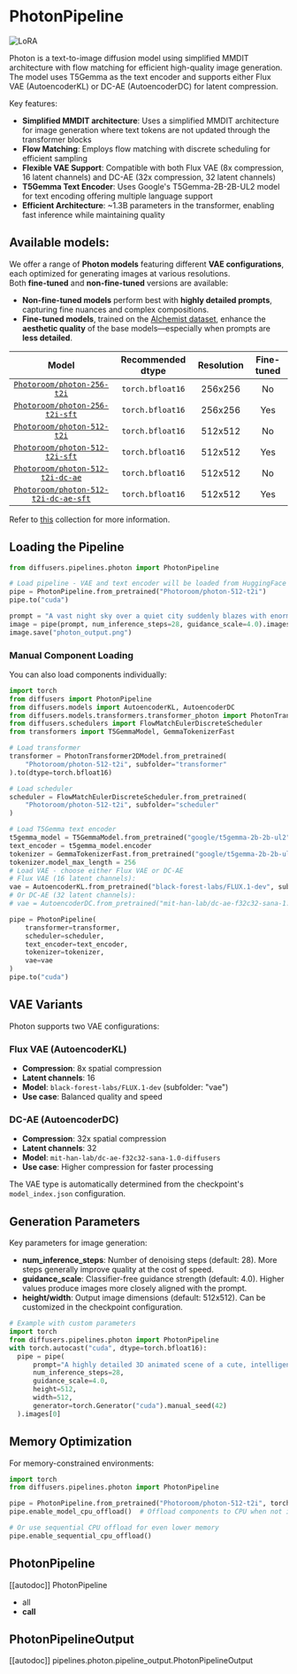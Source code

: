 <!-- Copyright 2025 The HuggingFace Team. All rights reserved.
#
# Licensed under the Apache License, Version 2.0 (the "License");
# you may not use this file except in compliance with the License.
# You may obtain a copy of the License at
#
#     http://www.apache.org/licenses/LICENSE-2.0
#
# Unless required by applicable law or agreed to in writing, software
# distributed under the License is distributed on an "AS IS" BASIS,
# WITHOUT WARRANTIES OR CONDITIONS OF ANY KIND, either express or implied.
# See the License for the specific language governing permissions and
# limitations under the License. -->

# PhotonPipeline

<div class="flex flex-wrap space-x-1">
  <img alt="LoRA" src="https://img.shields.io/badge/LoRA-d8b4fe?style=flat"/>
</div>

Photon is a text-to-image diffusion model using simplified MMDIT architecture with flow matching for efficient high-quality image generation. The model uses T5Gemma as the text encoder and supports either Flux VAE (AutoencoderKL) or DC-AE (AutoencoderDC) for latent compression.

Key features:

- **Simplified MMDIT architecture**: Uses a simplified MMDIT architecture for image generation where text tokens are not updated through the transformer blocks
- **Flow Matching**: Employs flow matching with discrete scheduling for efficient sampling
- **Flexible VAE Support**: Compatible with both Flux VAE (8x compression, 16 latent channels) and DC-AE (32x compression, 32 latent channels)
- **T5Gemma Text Encoder**: Uses Google's T5Gemma-2B-2B-UL2 model for text encoding offering multiple language support
- **Efficient Architecture**: ~1.3B parameters in the transformer, enabling fast inference while maintaining quality

## Available models:
We offer a range of **Photon models** featuring different **VAE configurations**, each optimized for generating images at various resolutions.  
Both **fine-tuned** and **non-fine-tuned** versions are available:

- **Non-fine-tuned models** perform best with **highly detailed prompts**, capturing fine nuances and complex compositions.  
- **Fine-tuned models**, trained on the [Alchemist dataset](https://huggingface.co/datasets/yandex/alchemist), enhance the **aesthetic quality** of the base models—especially when prompts are **less detailed**.


| Model | Recommended dtype | Resolution | Fine-tuned |
|:-----:|:-----------------:|:----------:|:----------:|
| [`Photoroom/photon-256-t2i`](https://huggingface.co/Photoroom/photon-256-t2i) | `torch.bfloat16` | 256x256 | No |
| [`Photoroom/photon-256-t2i-sft`](https://huggingface.co/Photoroom/photon-256-t2i-sft) | `torch.bfloat16` | 256x256 | Yes |
| [`Photoroom/photon-512-t2i`](https://huggingface.co/Photoroom/photon-512-t2i) | `torch.bfloat16` | 512x512 | No |
| [`Photoroom/photon-512-t2i-sft`](hhttps://huggingface.co/Photoroom/photon-512-t2i-sft) | `torch.bfloat16` | 512x512 | Yes |
| [`Photoroom/photon-512-t2i-dc-ae`](https://huggingface.co/Photoroom/photon-512-t2i-dc-ae) | `torch.bfloat16` | 512x512 | No |
| [`Photoroom/photon-512-t2i-dc-ae-sft`](https://huggingface.co/Photoroom/photon-512-t2i-dc-ae-sft) | `torch.bfloat16` | 512x512 | Yes |

Refer to [this](https://huggingface.co/collections/Photoroom/photon-models-68e66254c202ebfab99ad38e) collection for more information.

## Loading the Pipeline

```py
from diffusers.pipelines.photon import PhotonPipeline

# Load pipeline - VAE and text encoder will be loaded from HuggingFace
pipe = PhotonPipeline.from_pretrained("Photoroom/photon-512-t2i")
pipe.to("cuda")

prompt = "A vast night sky over a quiet city suddenly blazes with enormous glowing neon letters spelling “PHOTON.” The word hums and flickers dramatically, as if trying a little too hard to look epic. The soft glow bathes the rooftops and streets below in blue and pink light. A few people look up, squinting, some taking selfies; a cat blinks lazily at the sky’s new centerpiece. The air feels cinematic and electric — like a sci-fi movie that doesn’t take itself too seriously. Mist swirls around the neon glow, adding a dreamy, aesthetic touch to the humor of it all."
image = pipe(prompt, num_inference_steps=28, guidance_scale=4.0).images[0]
image.save("photon_output.png")
```

### Manual Component Loading

You can also load components individually:

```py
import torch
from diffusers import PhotonPipeline
from diffusers.models import AutoencoderKL, AutoencoderDC
from diffusers.models.transformers.transformer_photon import PhotonTransformer2DModel
from diffusers.schedulers import FlowMatchEulerDiscreteScheduler
from transformers import T5GemmaModel, GemmaTokenizerFast

# Load transformer
transformer = PhotonTransformer2DModel.from_pretrained(
    "Photoroom/photon-512-t2i", subfolder="transformer"
).to(dtype=torch.bfloat16)

# Load scheduler
scheduler = FlowMatchEulerDiscreteScheduler.from_pretrained(
    "Photoroom/photon-512-t2i", subfolder="scheduler"
)

# Load T5Gemma text encoder
t5gemma_model = T5GemmaModel.from_pretrained("google/t5gemma-2b-2b-ul2")
text_encoder = t5gemma_model.encoder
tokenizer = GemmaTokenizerFast.from_pretrained("google/t5gemma-2b-2b-ul2")
tokenizer.model_max_length = 256
# Load VAE - choose either Flux VAE or DC-AE
# Flux VAE (16 latent channels):
vae = AutoencoderKL.from_pretrained("black-forest-labs/FLUX.1-dev", subfolder="vae")
# Or DC-AE (32 latent channels):
# vae = AutoencoderDC.from_pretrained("mit-han-lab/dc-ae-f32c32-sana-1.0-diffusers")

pipe = PhotonPipeline(
    transformer=transformer,
    scheduler=scheduler,
    text_encoder=text_encoder,
    tokenizer=tokenizer,
    vae=vae
)
pipe.to("cuda")
```

## VAE Variants

Photon supports two VAE configurations:

### Flux VAE (AutoencoderKL)
- **Compression**: 8x spatial compression
- **Latent channels**: 16
- **Model**: `black-forest-labs/FLUX.1-dev` (subfolder: "vae")
- **Use case**: Balanced quality and speed

### DC-AE (AutoencoderDC)
- **Compression**: 32x spatial compression
- **Latent channels**: 32
- **Model**: `mit-han-lab/dc-ae-f32c32-sana-1.0-diffusers`
- **Use case**: Higher compression for faster processing

The VAE type is automatically determined from the checkpoint's `model_index.json` configuration.

## Generation Parameters

Key parameters for image generation:

- **num_inference_steps**: Number of denoising steps (default: 28). More steps generally improve quality at the cost of speed.
- **guidance_scale**: Classifier-free guidance strength (default: 4.0). Higher values produce images more closely aligned with the prompt.
- **height/width**: Output image dimensions (default: 512x512). Can be customized in the checkpoint configuration.

```py
# Example with custom parameters
import torch
from diffusers.pipelines.photon import PhotonPipeline
with torch.autocast("cuda", dtype=torch.bfloat16):
  pipe = pipe(
      prompt="A highly detailed 3D animated scene of a cute, intelligent duck scientist in a futuristic laboratory. The duck stands on a shiny metallic floor surrounded by glowing glass tubes filled with colorful liquids—blue, green, and purple—connected by translucent hoses emitting soft light. The duck wears a tiny white lab coat, safety goggles, and has a curious, determined expression while conducting an experiment. Sparks of energy and soft particle effects fill the air as scientific instruments hum with power. In the background, holographic screens display molecular diagrams and equations. Above the duck’s head, the word “PHOTON” glows vividly in midair as if made of pure light, illuminating the scene with a warm golden glow. The lighting is cinematic, with rich reflections and subtle depth of field, emphasizing a Pixar-like, ultra-polished 3D animation style. Rendered in ultra high resolution, realistic subsurface scattering on the duck’s feathers, and vibrant color grading that gives a sense of wonder and scientific discovery.",
      num_inference_steps=28,
      guidance_scale=4.0,
      height=512,
      width=512,
      generator=torch.Generator("cuda").manual_seed(42)
  ).images[0]
```

## Memory Optimization

For memory-constrained environments:

```py
import torch
from diffusers.pipelines.photon import PhotonPipeline

pipe = PhotonPipeline.from_pretrained("Photoroom/photon-512-t2i", torch_dtype=torch.float16)
pipe.enable_model_cpu_offload()  # Offload components to CPU when not in use

# Or use sequential CPU offload for even lower memory
pipe.enable_sequential_cpu_offload()
```

## PhotonPipeline

[[autodoc]] PhotonPipeline
  - all
  - __call__

## PhotonPipelineOutput

[[autodoc]] pipelines.photon.pipeline_output.PhotonPipelineOutput
